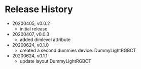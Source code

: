# Release History

* 20200405, v0.0.2
	* initial release
* 20200407, v0.0.3
	* added dimlevel attribute
* 20200624, v0.1.0
	* created a second dummies device: DummyLightRGBCT
* 20200624, v0.1.1
	* update layout DummyLightRGBCT
